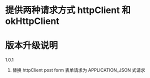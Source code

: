 # 提供两种请求方式 httpClient 和 okHttpClient

# 版本升级说明

1.0.1

1. 替换 httpClient post form 表单请求为 APPLICATION_JSON 式请求

